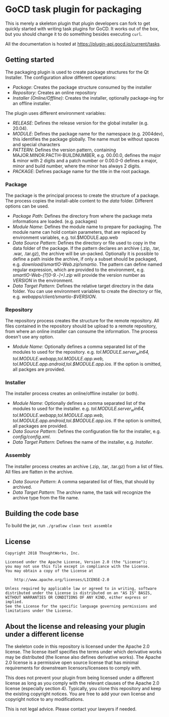 # GoCD task plugin for packaging

This is merely a skeleton plugin that plugin developers can fork to get quickly 
started with writing task plugins for GoCD. It works out of the box, but you should change 
it to do something besides executing `curl`.
 
All the documentation is hosted at https://plugin-api.gocd.io/current/tasks.



## Getting started

The packaging plugin is used to create package structures for the Qt Installer. The configuration allow different operations:

- *Package*: Creates the package structure consumed by the installer
- *Repository*: Creates an online repository
- *Installer (Online/Offline)*: Creates the installer, optionally package-ing for an offline installer.


The plugin uses different environment variables:

- *RELEASE*: Defines the release version for the global installer (e.g. 20.04).
- *MODULE*: Defines the package name for the namespace (e.g. 2004dev), this identifies the package globally. The name must be without spaces and special characters
- *PATTERN*: Defines the version pattern, containing MAJOR.MINOR.PACTH-BUILDNUMBER, e.g. 00.00.0, defines the major & minor with 2 digits and a patch number or 0.00.0-0 defines a major, minor and build number, where the minor has always 2 digits.
- *PACKAGE*: Defines package name for the title in the root package.


### Package

The package is the principal process to create the structure of a package. The process copies the install-able content to the *data* folder. Different options can be used.

- *Package Path*: Defines the directory from where the package meta informations are loaded. (e.g. packages)
- *Module Name*: Defines the module name to prepare for packaging. The module name can hold contain parameters, that are replaced by environment variables, e.g. tol.$MODULE.app.web
- *Data Source Pattern*: Defines the directory or file used to copy in the data folder of the package. If the pattern declares an archive (.zip, .tar, .war, .tar.gz), the archive will be un-packed. Optionally it is possible to define a path inside the archive, if only a subset should be packaged, e.g. *download/smartIO-Web.zip!smartio*. The pattern can define named regular expression, which are provided to the environment, e.g. *smartIO-Web-(?<VERSION>[0-9.\-]+).zip* will provide the version number as *VERSION* in the environment.
- *Data Target Pattern*: Defines the relative target directory in the data folder. You can use environment variables to create the directory or file, e.g. *webapps/client/smartio-$VERSION*.

### Repository

The repository process creates the structure for the remote repository. All files contained in the repository should be upload to a remote repository, from where an online installer can consume the information. The process doesn't use any option.

- *Module Name*: Optionally defines a comma separated list of the modules to used for the repository. e.g. *tol.$MODULE.server_win64,tol.$MODULE.webapp,tol.$MODULE.app.web,tol.$MODULE.app.android,tol.$MODULE.app.ios*. If the option is omitted, all packges are provided.


### Installer

The installer process creates an online/offline installer (or both).

- *Module Name*: Optionally defines a comma separated list of the modules to used for the installer. e.g. *tol.$MODULE.server_win64,tol.$MODULE.webapp,tol.$MODULE.app.web,tol.$MODULE.app.android,tol.$MODULE.app.ios*. If the option is omitted, all packages are provided.
- *Data Source Pattern*: Defines the configuration file for the installer, e.g. *config/config.xml*.
- *Data Target Pattern*: Defines the name of the installer, e.g. *Installer*.



### Assembly

The installer process creates an archive (.zip, .tar, .tar.gz) from a list of files. All files are flatten in the archive.

- *Data Source Pattern*: A comma separated list of files, that should by archived.
- *Data Target Pattern*: The archive name, the task will recognize the archive type from the file name.


## Building the code base

To build the jar, run `./gradlew clean test assemble`

## License

```plain
Copyright 2018 ThoughtWorks, Inc.

Licensed under the Apache License, Version 2.0 (the "License");
you may not use this file except in compliance with the License.
You may obtain a copy of the License at

    http://www.apache.org/licenses/LICENSE-2.0

Unless required by applicable law or agreed to in writing, software
distributed under the License is distributed on an "AS IS" BASIS,
WITHOUT WARRANTIES OR CONDITIONS OF ANY KIND, either express or implied.
See the License for the specific language governing permissions and
limitations under the License.
```

## About the license and releasing your plugin under a different license

The skeleton code in this repository is licensed under the Apache 2.0 license. The license itself specifies the terms
under which derivative works may be distributed (the license also defines derivative works). The Apache 2.0 license is a
permissive open source license that has minimal requirements for downstream licensors/licensees to comply with.

This does not prevent your plugin from being licensed under a different license as long as you comply with the relevant
clauses of the Apache 2.0 license (especially section 4). Typically, you clone this repository and keep the existing
copyright notices. You are free to add your own license and copyright notice to any modifications.

This is not legal advice. Please contact your lawyers if needed.
